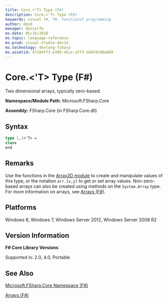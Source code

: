 ```yaml
---
title: Core.<'T> Type (F#)
description: Core.<'T> Type (F#)
keywords: visual f#, f#, functional programming
author: dend
manager: danielfe
ms.date: 05/16/2016
ms.topic: language-reference
ms.prod: visual-studio-dev14
ms.technology: devlang-fsharp
ms.assetid: 47184ff3-e399-45ce-aff3-d44fdc98e669 
---
```


# Core.<'T> Type (F#)

Two dimensional arrays, typically zero-based.

**Namespace/Module Path:** Microsoft.FSharp.Core

**Assembly:** FSharp.Core (in FSharp.Core.dll)


## Syntax

```fsharp
type [,]<'T> =
class
end
```

## Remarks
Use the functions in the [Array2D module](https://msdn.microsoft.com/library/ae1a9746-7817-4430-bcdb-a79c2411bbd3) to create and manipulate values of this type, or the notation `arr.[x,y]` to get or set array values. Non-zero-based arrays can also be created using methods on the `System.Array` type. For more information on arrays, see [Arrays &#40;F&#35;&#41;](Arrays-%5BFSharp%5D.md).


## Platforms
Windows 8, Windows 7, Windows Server 2012, Windows Server 2008 R2


## Version Information
**F# Core Library Versions**

Supported in: 2.0, 4.0, Portable

## See Also
[Microsoft.FSharp.Core Namespace &#40;F&#35;&#41;](Microsoft.FSharp.Core-Namespace-%5BFSharp%5D.md)

[Arrays &#40;F&#35;&#41;](Arrays-%5BFSharp%5D.md)